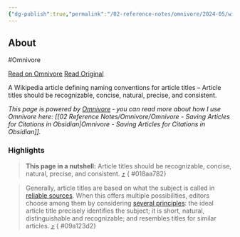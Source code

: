 ```yaml
---
{"dg-publish":true,"permalink":"/02-reference-notes/omnivore/2024-05/wikipedia-article-titles/","title":"Wikipedia –Article titles\n","metatags":{"description":"A Wikipedia article defining naming conventions for article titles – Article titles should be recognizable, concise, natural, precise, and consistent.","og:image":"https://i.imgur.com/LmCg5HX.png"},"tags":["MMW-Policy","MMW-Style"]}
---
```



## About

#Omnivore

[Read on Omnivore](https://omnivore.app/me/https-en-m-wikipedia-org-wiki-wikipedia-article-titles-18fbe913eb4)
[Read Original](https://en.m.wikipedia.org/wiki/Wikipedia:Article_titles)

A Wikipedia article defining naming conventions for article titles – Article titles should be recognizable, concise, natural, precise, and consistent.

_This page is powered by [Omnivore](https://omnivore.app) ‐ you can read more about how I use Omnivore here: [[02 Reference Notes/Omnivore/Omnivore - Saving Articles for Citations in Obsidian\|Omnivore - Saving Articles for Citations in Obsidian]]._

### Highlights

> **This page in a nutshell:** Article titles should be recognizable, concise, natural, precise, and consistent. [⤴️](https://omnivore.app/me/https-en-m-wikipedia-org-wiki-wikipedia-article-titles-18fbe913eb4#018aa782-6494-4833-9262-a07b7d109de6) 
{ #018aa782}


> Generally, article titles are based on what the subject is called in [reliable sources](https://en.m.wikipedia.org/wiki/Wikipedia:SOURCES "Wikipedia:SOURCES"). When this offers multiple possibilities, editors choose among them by considering [several principles](#Deciding%5Fon%5Fan%5Farticle%5Ftitle): the ideal article title precisely identifies the subject; it is short, natural, distinguishable and recognizable; and resembles titles for similar articles. [⤴️](https://omnivore.app/me/https-en-m-wikipedia-org-wiki-wikipedia-article-titles-18fbe913eb4#09a123d2-3ff0-4126-b009-0dfac910a07f) 
{ #09a123d2}


